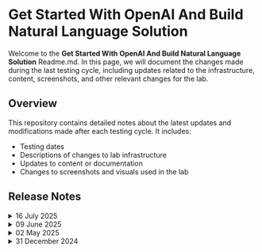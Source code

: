 # Get Started With OpenAI And Build Natural Language Solution 

Welcome to the **Get Started With OpenAI And Build Natural Language Solution** Readme.md. In this page, we will document the changes made during the last testing cycle, including updates related to the infrastructure, content, screenshots, and other relevant changes for the lab.

## Overview

This repository contains detailed notes about the latest updates and modifications made after each testing cycle. It includes:

- Testing dates
- Descriptions of changes to lab infrastructure
- Updates to content or documentation
- Changes to screenshots and visuals used in the lab

## Release Notes

<details>
  <summary>16 July 2025</summary>

## Infrastructure Changes

NA

## Content Changes

- In Lab 02, updates to the cloned repository led to changes in both content and code. These updates have been incorporated to ensure consistency across the lab.
  
## Screenshot Updates

 - Minor Updates
   
    1. Screenshots have been updated as per the new Cloudlabs UI in the Getting started page. 
    2. Updated some of the images which were not clear. 

## Testing Notes

- **Testing Date**: 2025-07-14
- **Issues Found**: NA
- **Resolved Issues**: NA

---
</details>

<details>
  <summary>09 June 2025</summary>

## Infrastructure Changes

NA

## Content Changes

NA
  
## Screenshot Updates

- **Change**: 

 - Minor Updates
   
    1. Screenshots have been updated as per new UI changes and added the numberings in few images.
    2. Getting started page has been updated as per the new UI changes.
    3. Added a few continuity images and included notes where necessary

## Testing Notes

- **Testing Date**: 2025-06-09
- **Issues Found**: NA
- **Resolved Issues**: NA

---
</details>

<details>
  <summary>02 May 2025</summary>

- **Change**: Updated the lab guide to align with recent UI changes and refined the code for a smoother library installation experience in Lab 2.

- **Testing Date**: 2025-05-02

## Infrastructure Changes

Updated VM size from b2s to D2sV3 and ip address of VM to Static with Standard sku.

## Content Changes

- **Change**: Updated the lab guide with the latest UI updates.

## Testing Notes

- **Testing Date**: 2025-05-02

---
</details>

<details>
  <summary>31 December 2024</summary>


- Major Updates 

    - **Model Deprecation**  
        - The **gpt-35-turbo version 0134** will be deprecated. New default models will be assigned based on region availability after **January 12, 2025**. 


- Minor Updates

    - Rebranded references from **Azure OpenAI Studio** to **Azure AI Foundry Portal** across all relevant modules and guides.  
    - **PowerShell Python Scripts**: Upgraded the **OpenAI package** from version **1.0.0** to **1.56.2**.  
    - **.NET SDK**: Updated from version **7** to **8**, ensuring access to the latest features.
    - Updated the **Azure Cloud Shell UI**, providing an improved and modern user experience.

---
</details>
